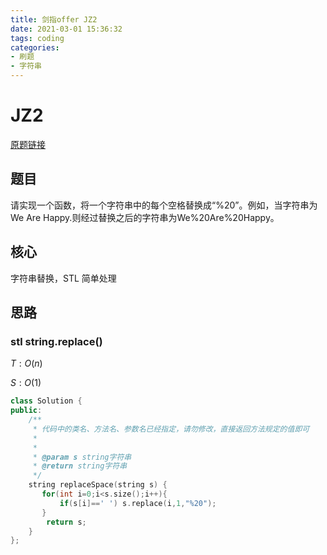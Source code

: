 ```yaml
---
title: 剑指offer JZ2
date: 2021-03-01 15:36:32
tags: coding
categories:
- 刷题
- 字符串
---
```


# JZ2

[原题链接](https://www.nowcoder.com/practice/0e26e5551f2b489b9f58bc83aa4b6c68)

## 题目

请实现一个函数，将一个字符串中的每个空格替换成“%20”。例如，当字符串为We Are Happy.则经过替换之后的字符串为We%20Are%20Happy。

## 核心

字符串替换，STL 简单处理

## 思路

### stl string.replace()

$T:O(n)$

$S:O(1)$

```c++
class Solution {
public:
    /**
     * 代码中的类名、方法名、参数名已经指定，请勿修改，直接返回方法规定的值即可
     *
     * 
     * @param s string字符串 
     * @return string字符串
     */
    string replaceSpace(string s) {
       for(int i=0;i<s.size();i++){
           if(s[i]==' ') s.replace(i,1,"%20");
       }
        return s;
    }
};
```


